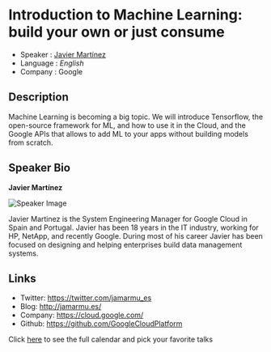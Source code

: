 Introduction to Machine Learning: build your own or just consume
===================================

* Speaker : [Javier Martínez](https://twitter.com/jamarmu_es)
* Language : *English*
* Company : Google

Description
-----------

Machine Learning is becoming a big topic. We will introduce Tensorflow, the open-source framework for ML, and how to use it in the Cloud, and the Google APIs that allows to add ML to your apps without building models from scratch.

Speaker Bio
-----------

**Javier Martínez**

![Speaker Image](https://raw.githubusercontent.com/PixelsCamp/talks/master/img/javier_martinez..jpg)

Javier Martinez is the System Engineering Manager for Google Cloud in Spain and Portugal. Javier has been 18 years in the IT industry, working for HP, NetApp, and recently Google. During most of his career Javier has been focused on designing and helping enterprises build data management systems.

Links
-----

* Twitter: https://twitter.com/jamarmu_es
* Blog: http://jamarmu.es/
* Company: https://cloud.google.com/
* Github: https://github.com/GoogleCloudPlatform

Click [here][1] to see the full calendar and pick your favorite talks

[1]: https://pixels.camp/schedule/
